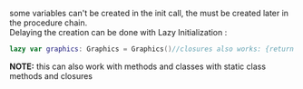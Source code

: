 some variables can't be created in the init call, the must be created later in the procedure chain.  
Delaying the creation can be done with Lazy Initialization<!--more--> :
 
```swift
lazy var graphics: Graphics = Graphics()//closures also works: {return Graphics()}() 
```
**NOTE:** this can also work with methods and classes with static class methods and closures
